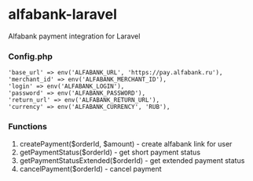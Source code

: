 # alfabank-laravel
Alfabank payment integration for Laravel

### Config.php
```
'base_url' => env('ALFABANK_URL', 'https://pay.alfabank.ru'),
'merchant_id' => env('ALFABANK_MERCHANT_ID'),
'login' => env('ALFABANK_LOGIN'),
'password' => env('ALFABANK_PASSWORD'),
'return_url' => env('ALFABANK_RETURN_URL'),
'currency' => env('ALFABANK_CURRENCY', 'RUB'),
```
### Functions
1. createPayment($orderId, $amount) - create alfabank link for user
2. getPaymentStatus($orderId) - get short payment status 
3. getPaymentStatusExtended($orderId) - get extended payment status
4. cancelPayment($orderId) - cancel payment
